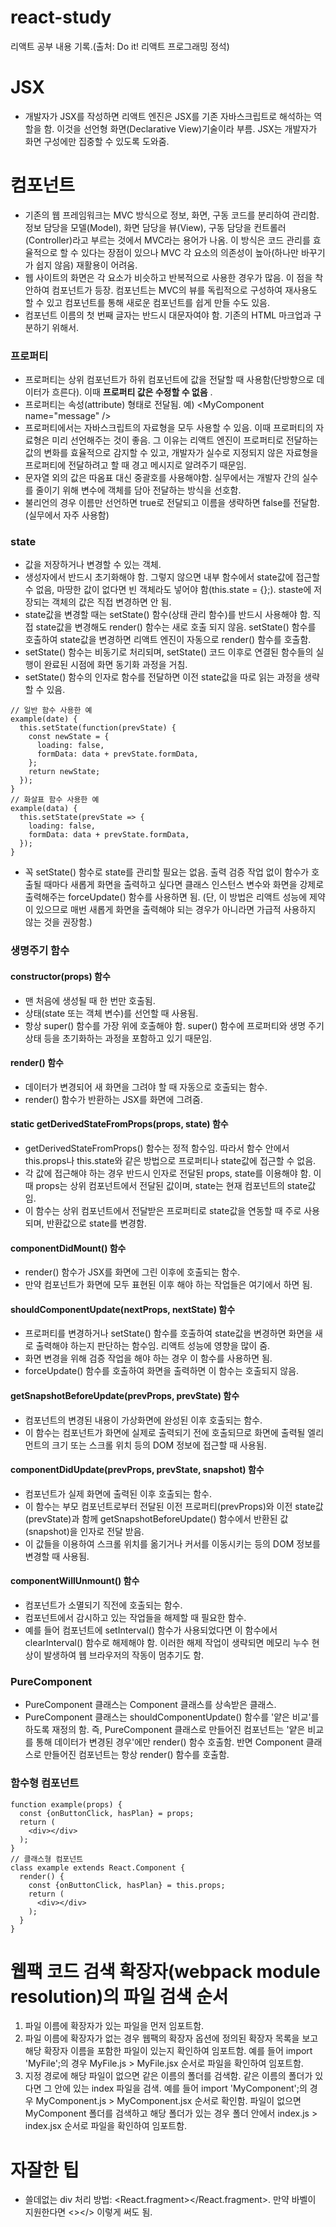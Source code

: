 # react-study
리액트 공부 내용 기록.(출처: Do it! 리액트 프로그래밍 정석)
# JSX
- 개발자가 JSX를 작성하면 리액트 엔진은 JSX를 기존 자바스크립트로 해석하는 역할을 함. 이것을 선언형 화면(Declarative View)기술이라 부름. JSX는 개발자가 화면 구성에만 집중할 수 있도록 도와줌.
# 컴포넌트
- 기존의 웹 프레임워크는 MVC 방식으로 정보, 화면, 구동 코드를 분리하여 관리함. 정보 담당을 모델(Model), 화면 담당을 뷰(View), 구동 담당을 컨트롤러(Controller)라고 부르는 것에서 MVC라는 용어가 나옴. 이 방식은 코드 관리를 효율적으로 할 수 있다는 장점이 있으나 MVC 각 요소의 의존성이 높아(하나만 바꾸기가 쉽지 않음) 재활용이 어려움.
- 웹 사이트의 화면은 각 요소가 비슷하고 반복적으로 사용한 경우가 많음. 이 점을 착안하여 컴포넌트가 등장. 컴포넌트는 MVC의 뷰를 독립적으로 구성하여 재사용도 할 수 있고 컴포넌트를 통해 새로운 컴포넌트를 쉽게 만들 수도 있음.
- 컴포넌트 이름의 첫 번째 글자는 반드시 대문자여야 함. 기존의 HTML 마크업과 구분하기 위해서.
### 프로퍼티
- 프로퍼티는 상위 컴포넌트가 하위 컴포넌트에 값을 전달할 때 사용함(단방향으로 데이터가 흐른다). 이때 **프로퍼티 값은 수정할 수 없음** .
- 프로퍼티는 속성(attribute) 형태로 전달됨. 예) \<MyComponent name="message" />
- 프로퍼티에서는 자바스크립트의 자료형을 모두 사용할 수 있음. 이때 프로퍼티의 자료형은 미리 선언해주는 것이 좋음. 그 이유는 리액트 엔진이 프로퍼티로 전달하는 값의 변화를 효율적으로 감지할 수 있고, 개발자가 실수로 지정되지 않은 자료형을 프로퍼티에 전달하려고 할 때 경고 메시지로 알려주기 때문임.
- 문자열 외의 값은 따옴표 대신 중괄호를 사용해야함. 실무에서는 개발자 간의 실수를 줄이기 위해 변수에 객체를 담아 전달하는 방식을 선호함.
- 불리언의 경우 이름만 선언하면 true로 전달되고 이름을 생략하면 false를 전달함.(실무에서 자주 사용함)
### state
- 값을 저장하거나 변경할 수 있는 객체.
- 생성자에서 반드시 초기화해야 함. 그렇지 않으면 내부 함수에서 state값에 접근할 수 없음, 마땅한 값이 없다면 빈 객체라도 넣어야 함(this.state = {};). staste에 저장되는 객체의 값은 직접 변경하면 안 됨.
- state값을 변경할 때는 setState() 함수(상태 관리 함수)를 반드시 사용해야 함. 직접 state값을 변경해도 render() 함수는 새로 호출 되지 않음. setState() 함수를 호출하여 state값을 변경하면 리액트 엔진이 자동으로 render() 함수를 호출함.
- setState() 함수는 비동기로 처리되며, setState() 코드 이후로 연결된 함수들의 실행이 완료된 시점에 화면 동기화 과정을 거침.
- setState() 함수의 인자로 함수를 전달하면 이전 state값을 따로 읽는 과정을 생략할 수 있음.
```
// 일반 함수 사용한 예
example(date) {
  this.setState(function(prevState) {
    const newState = {
      loading: false,
      formData: data + prevState.formData,
    };
    return newState;
  });
}
// 화살표 함수 사용한 예
example(data) {
  this.setState(prevState => {
    loading: false,
    formData: data + prevState.formData,
  });
}
```
- 꼭 setState() 함수로 state를 관리할 필요는 없음. 출력 검증 작업 없이 함수가 호출될 때마다 새롭게 화면을 출력하고 싶다면 클래스 인스턴스 변수와 화면을 강제로 출력해주는 forceUpdate() 함수를 사용하면 됨. (단, 이 방법은 리액트 성능에 제약이 있으므로 매번 새롭게 화면을 출력해야 되는 경우가 아니라면 가급적 사용하지 않는 것을 권장함.)
### 생명주기 함수
#### constructor(props) 함수
- 맨 처음에 생성될 때 한 번만 호출됨.
- 상태(state 또는 객체 변수)를 선언할 때 사용됨.
- 항상 super() 함수를 가장 위에 호출해야 함. super() 함수에 프로퍼티와 생명 주기 상태 등을 초기화하는 과정을 포함하고 있기 때문임.
#### render() 함수
- 데이터가 변경되어 새 화면을 그려야 할 때 자동으로 호출되는 함수.
- render() 함수가 반환하는 JSX를 화면에 그려줌.
#### static getDerivedStateFromProps(props, state) 함수
- getDerivedStateFromProps() 함수는 정적 함수임. 따라서 함수 안에서 this.props나 this.state와 같은 방법으로 프로퍼티나 state값에 접근할 수 없음.
- 각 값에 접근해야 하는 경우 반드시 인자로 전달된 props, state를 이용해야 함. 이때 props는 상위 컴포넌트에서 전달된 값이며, state는 현재 컴포넌트의 state값임.
- 이 함수는 상위 컴포넌트에서 전달받은 프로퍼티로 state값을 연동할 때 주로 사용되며, 반환값으로 state를 변경함.
#### componentDidMount() 함수
- render() 함수가 JSX를 화면에 그린 이후에 호출되는 함수.
- 만약 컴포넌트가 화면에 모두 표현된 이후 해야 하는 작업들은 여기에서 하면 됨.
#### shouldComponentUpdate(nextProps, nextState) 함수
- 프로퍼티를 변경하거나 setState() 함수를 호출하여 state값을 변경하면 화면을 새로 출력해야 하는지 판단하는 함수임. 리액트 성능에 영향을 많이 줌.
- 화면 변경을 위해 검증 작업을 해야 하는 경우 이 함수를 사용하면 됨.
- forceUpdate() 함수를 호출하여 화면을 출력하면 이 함수는 호출되지 않음.
#### getSnapshotBeforeUpdate(prevProps, prevState) 함수
- 컴포넌트의 변경된 내용이 가상화면에 완성된 이후 호출되는 함수.
- 이 함수는 컴포넌트가 화면에 실제로 출력되기 전에 호출되므로 화면에 출력될 엘리먼트의 크기 또는 스크롤 위치 등의 DOM 정보에 접근할 때 사용됨.
#### componentDidUpdate(prevProps, prevState, snapshot) 함수
- 컴포넌트가 실제 화면에 출력된 이후 호출되는 함수.
- 이 함수는 부모 컴포넌트로부터 전달된 이전 프로퍼티(prevProps)와 이전 state값(prevState)과 함께 getSnapshotBeforeUpdate() 함수에서 반환된 값(snapshot)을 인자로 전달 받음.
- 이 값들을 이용하여 스크롤 위치를 옮기거나 커서를 이동시키는 등의 DOM 정보를 변경할 때 사용됨.
#### componentWillUnmount() 함수
- 컴포넌트가 소멸되기 직전에 호출되는 함수.
- 컴포넌트에서 감시하고 있는 작업들을 해제할 때 필요한 함수.
- 예를 들어 컴포넌트에 setInterval() 함수가 사용되었다면 이 함수에서 clearInterval() 함수로 해제해야 함. 이러한 해제 작업이 생략되면 메모리 누수 현상이 발생하여 웹 브라우저의 작동이 멈추기도 함.
### PureComponent
- PureComponent 클래스는 Component 클래스를 상속받은 클래스.
- PureComponent 클래스는 shouldComponentUpdate() 함수를 '얕은 비교'를 하도록 재정의 함. 즉, PureComponent 클래스로 만들어진 컴포넌트는 '얕은 비교를 통해 데이터가 변경된 경우'에만 render() 함수 호출함. 반면 Component 클래스로 만들어진 컴포넌트는 항상 render() 함수를 호출함.
### 함수형 컴포넌트
```
function example(props) {
  const {onButtonClick, hasPlan} = props;
  return (
    <div></div>
  );
}
// 클래스형 컴포넌트
class example extends React.Component {
  render() {
    const {onButtonClick, hasPlan} = this.props;
    return (
      <div></div>
    );
  }
}
```
# 웹팩 코드 검색 확장자(webpack module resolution)의 파일 검색 순서
1. 파일 이름에 확장자가 있는 파일을 먼저 임포트함.
2. 파일 이름에 확장자가 없는 경우 웹팩의 확장자 옵션에 정의된 확장자 목록을 보고 해당 확장자 이름을 포함한 파일이 있는지 확인하여 임포트함. 예를 들어 import 'MyFile';의 경우 MyFile.js > MyFile.jsx 순서로 파일을 확인하여 임포트함.
3. 지정 경로에 해당 파일이 없으면 같은 이름의 폴더를 검색함. 같은 이름의 폴더가 있다면 그 안에 있는 index 파일을 검색. 예를 들어 import 'MyComponent';의 경우 MyComponent.js > MyComponent.jsx 순서로 확인함. 파일이 없으면 MyComponent 폴더를 검색하고 해당 폴더가 있는 경우 폴더 안에서 index.js > index.jsx 순서로 파일을 확인하여 임포트함.
# 자잘한 팁
- 쓸데없는 div 처리 방법: \<React.fragment></React.fragment>. 만약 바벨이 지원한다면 \<></> 이렇게 써도 됨.

